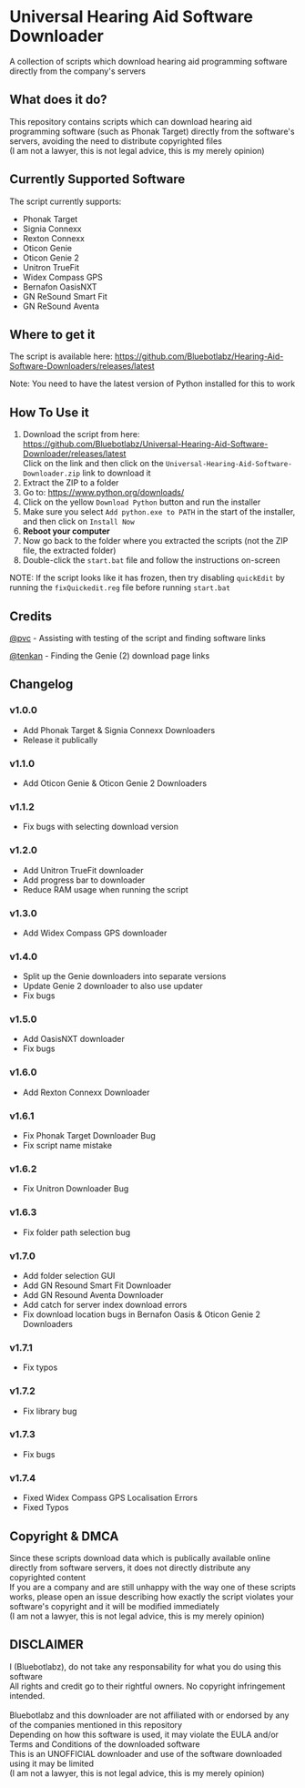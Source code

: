 # Universal Hearing Aid Software Downloader
A collection of scripts which download hearing aid programming software directly from the company's servers

## What does it do?
This repository contains scripts which can download hearing aid programming software (such as Phonak Target) directly from the software's servers, avoiding the need to distribute copyrighted files<br/>
(I am not a lawyer, this is not legal advice, this is my merely opinion)

## Currently Supported Software
The script currently supports:
- Phonak Target
- Signia Connexx
- Rexton Connexx
- Oticon Genie
- Oticon Genie 2
- Unitron TrueFit
- Widex Compass GPS
- Bernafon OasisNXT
- GN ReSound Smart Fit
- GN ReSound Aventa

## Where to get it
The script is available here: https://github.com/Bluebotlabz/Hearing-Aid-Software-Downloaders/releases/latest

Note: You need to have the latest version of Python installed for this to work
## How To Use it
1. Download the script from here: https://github.com/Bluebotlabz/Universal-Hearing-Aid-Software-Downloader/releases/latest<br/>
   Click on the link and then click on the `Universal-Hearing-Aid-Software-Downloader.zip` link to download it
2. Extract the ZIP to a folder
3. Go to: https://www.python.org/downloads/
4. Click on the yellow `Download Python` button and run the installer
5. Make sure you select `Add python.exe to PATH` in the start of the installer, and then click on `Install Now`
6. **Reboot your computer**
7. Now go back to the folder where you extracted the scripts (not the ZIP file, the extracted folder)
8. Double-click the `start.bat` file and follow the instructions on-screen

NOTE: If the script looks like it has frozen, then try disabling `quickEdit` by running the `fixQuickedit.reg` file before running `start.bat`

## Credits
[@pvc](https://forum.hearingtracker.com/u/tenkan) - Assisting with testing of the script and finding software links

[@tenkan](https://forum.hearingtracker.com/u/tenkan) - Finding the Genie (2) download page links

## Changelog
### v1.0.0
- Add Phonak Target & Signia Connexx Downloaders
- Release it publically
### v1.1.0
- Add Oticon Genie & Oticon Genie 2 Downloaders
### v1.1.2
- Fix bugs with selecting download version
### v1.2.0
- Add Unitron TrueFit downloader
- Add progress bar to downloader
- Reduce RAM usage when running the script
### v1.3.0
- Add Widex Compass GPS downloader
### v1.4.0
- Split up the Genie downloaders into separate versions
- Update Genie 2 downloader to also use updater
- Fix bugs
### v1.5.0
- Add OasisNXT downloader
- Fix bugs
### v1.6.0
- Add Rexton Connexx Downloader
### v1.6.1
- Fix Phonak Target Downloader Bug
- Fix script name mistake
### v1.6.2
- Fix Unitron Downloader Bug
### v1.6.3
- Fix folder path selection bug
### v1.7.0
- Add folder selection GUI
- Add GN Resound Smart Fit Downloader
- Add GN Resound Aventa Downloader
- Add catch for server index download errors
- Fix download location bugs in Bernafon Oasis & Oticon Genie 2 Downloaders
### v1.7.1
- Fix typos
### v1.7.2
- Fix library bug
### v1.7.3
- Fix bugs
### v1.7.4
- Fixed Widex Compass GPS Localisation Errors
- Fixed Typos


## Copyright & DMCA
Since these scripts download data which is publically available online directly from software servers, it does not directly distribute any copyrighted content<br>
If you are a company and are still unhappy with the way one of these scripts works, please open an issue describing how exactly the script violates your software's copyright and it will be modified immediately<br>
(I am not a lawyer, this is not legal advice, this is my merely opinion)

## DISCLAIMER
I (Bluebotlabz), do not take any responsability for what you do using this software<br/>
All rights and credit go to their rightful owners. No copyright infringement intended.<br/>
<br/>
Bluebotlabz and this downloader are not affiliated with or endorsed by any of the companies mentioned in this repository<br/>
Depending on how this software is used, it may violate the EULA and/or Terms and Conditions of the downloaded software<br/>
This is an UNOFFICIAL downloader and use of the software downloaded using it may be limited<br/>
(I am not a lawyer, this is not legal advice, this is my merely opinion)
